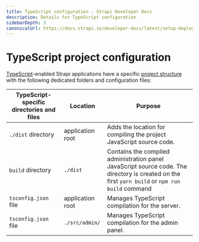 ```yaml
---
title: TypeScript configuration - Strapi Developer Docs
description: Details for TypeScript configuration 
sidebarDepth: 3
canonicalUrl: https://docs.strapi.io/developer-docs/latest/setup-deployment-guides/configurations/optional/typescript.html
---
```


# TypeScript project configuration

[TypeScript](/developer-docs/latest/development/typescript.md)-enabled Strapi applications have a specific [project structure](/developer-docs/latest/setup-deployment-guides/file-structure.md) with the following dedicated folders and configuration files:

| TypeScript-specific directories and files | Location         | Purpose                                                                                                                                           |
|-------------------------------------------|------------------|---------------------------------------------------------------------------------------------------------------------------------------------------|
| `./dist` directory                        | application root | Adds the location for compiling the project JavaScript source code.                                                                               |
| `build` directory                         | `./dist`         | Contains the compiled administration panel JavaScript source code.  The directory is created on the first `yarn build` or `npm run build` command |
| `tsconfig.json` file                      | application root | Manages TypeScript compilation for the server.                                                                                                    |
| `tsconfig.json` file                      | `./src/admin/`   | Manages TypeScript compilation for the admin panel.                                                                                               |

